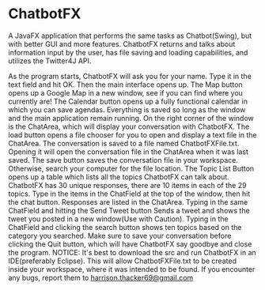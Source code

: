 # ChatbotFX
A JavaFX application that performs the same tasks as Chatbot(Swing), but with better GUI and more features. ChatbotFX returns and talks about information input by the user, has file saving and loading capabilities, and utilizes the Twitter4J API.


   As the program starts, ChatbotFX will ask you for your name. Type it in the text field and
hit OK. Then the main interface opens up. The Map button opens up a Google Map in a new window,
 see if you can find where you currently are! The Calendar button opens up a fully functional calendar
in which you can save agendas. Everything is saved so long as the window and the main application remain
running. On the right corner of the window is the ChatArea, which will display your conversation with
ChatbotFX. The load button opens a file chooser for you to open and display a text file in the
 ChatArea. The conversation is saved to a file named ChatbotFXFile.txt. Opening it will open the conversation
file in the ChatArea when it was last saved. The save button saves the conversation file in your workspace.
Otherwise, search your computer for the file location. The Topic List Button opens up a table which lists
all the topics ChatbotFX can talk about. ChatbotFX has 30 unique responses, there are 10 items in each of
the 29 topics. Type in the items in the ChatField at the top of the window, then hit the chat button. Responses
are listed in the ChatArea. Typing in the same ChatField and hitting the Send Tweet button Sends a tweet and
shows the tweet you posted in a new window(Use with Caution). Typing in the ChatField and clicking the search button shows
ten topics based on the category you searched. Make sure to save your conversation before clicking the
Quit button, which will have ChatbotFX say goodbye and close the program.
NOTICE: It's best to download the src and run ChatbotFX in an IDE(preferably Eclipse). This will allow ChatbotFXFile.txt to be created inside your workspace, where it was intended to be found.
If you encounter any bugs, report them to harrison.thacker69@gmail.com
